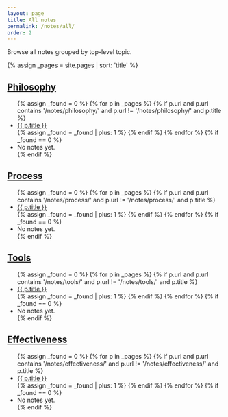 ```yaml
---
layout: page
title: All notes
permalink: /notes/all/
order: 2
---
```


Browse all notes grouped by top-level topic.

{% assign _pages = site.pages | sort: 'title' %}

<section>
  <h2><a href="{{ '/notes/philosophy/' | relative_url }}">Philosophy</a></h2>
  <ul>
  {% assign _found = 0 %}
  {% for p in _pages %}
    {% if p.url and p.url contains '/notes/philosophy/' and p.url != '/notes/philosophy/' and p.title %}
      <li><a href="{{ p.url | relative_url }}">{{ p.title }}</a></li>
      {% assign _found = _found | plus: 1 %}
    {% endif %}
  {% endfor %}
  {% if _found == 0 %}
    <li><span class="a-muted">No notes yet.</span></li>
  {% endif %}
  </ul>
</section>

<section>
  <h2><a href="{{ '/notes/process/' | relative_url }}">Process</a></h2>
  <ul>
  {% assign _found = 0 %}
  {% for p in _pages %}
    {% if p.url and p.url contains '/notes/process/' and p.url != '/notes/process/' and p.title %}
      <li><a href="{{ p.url | relative_url }}">{{ p.title }}</a></li>
      {% assign _found = _found | plus: 1 %}
    {% endif %}
  {% endfor %}
  {% if _found == 0 %}
    <li><span class="a-muted">No notes yet.</span></li>
  {% endif %}
  </ul>
</section>

<section>
  <h2><a href="{{ '/notes/tools/' | relative_url }}">Tools</a></h2>
  <ul>
  {% assign _found = 0 %}
  {% for p in _pages %}
    {% if p.url and p.url contains '/notes/tools/' and p.url != '/notes/tools/' and p.title %}
      <li><a href="{{ p.url | relative_url }}">{{ p.title }}</a></li>
      {% assign _found = _found | plus: 1 %}
    {% endif %}
  {% endfor %}
  {% if _found == 0 %}
    <li><span class="a-muted">No notes yet.</span></li>
  {% endif %}
  </ul>
</section>

<section>
  <h2><a href="{{ '/notes/effectiveness/' | relative_url }}">Effectiveness</a></h2>
  <ul>
  {% assign _found = 0 %}
  {% for p in _pages %}
    {% if p.url and p.url contains '/notes/effectiveness/' and p.url != '/notes/effectiveness/' and p.title %}
      <li><a href="{{ p.url | relative_url }}">{{ p.title }}</a></li>
      {% assign _found = _found | plus: 1 %}
    {% endif %}
  {% endfor %}
  {% if _found == 0 %}
    <li><span class="a-muted">No notes yet.</span></li>
  {% endif %}
  </ul>
</section>
